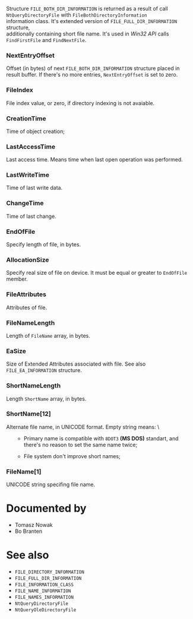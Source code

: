Structure `FILE_BOTH_DIR_INFORMATION` is returned as a result of call `NtQueryDirectoryFile` with `FileBothDirectoryInformation` \
information class. It's extended version of `FILE_FULL_DIR_INFORMATION` structure, \
additionally containing short file name. It's used in *Win32 API* calls `FindFirstFile` and `FindNextFile`.

### NextEntryOffset

Offset (in bytes) of next `FILE_BOTH_DIR_INFORMATION` structure placed in result buffer. If there's no more entries, `NextEntryOffset` is set to zero.

### FileIndex

File index value, or zero, if directory indexing is not avaiable.

### CreationTime

Time of object creation;

### LastAccessTime

Last access time. Means time when last open operation was performed.

### LastWriteTime

Time of last write data.

### ChangeTime

Time of last change.

### EndOfFile

Specify length of file, in bytes.

### AllocationSize

Specify real size of file on device. It must be equal or greater to `EndOfFile` member.

### FileAttributes

Attributes of file.

### FileNameLength

Length of `FileName` array, in bytes.

### EaSize

Size of Extended Attributes associated with file. See also `FILE_EA_INFORMATION` structure.

### ShortNameLength

Length `ShortName` array, in bytes.

### ShortName[12]

Alternate file name, in UNICODE format. Empty string means: \
<OL>

*  Primary name is compatible with `8DOT3` **(MS DOS)** standart, and there's no reason to set the same name twice;

*  File system don't improve short names;
</OL> 

### FileName[1]

UNICODE string specifing file name.

# Documented by

* Tomasz Nowak
* Bo Branten

# See also

* `FILE_DIRECTORY_INFORMATION`
* `FILE_FULL_DIR_INFORMATION`
* `FILE_INFORMATION_CLASS`
* `FILE_NAME_INFORMATION`
* `FILE_NAMES_INFORMATION`
* `NtQueryDirectoryFile`
* `NtQueryOleDirectoryFile`
